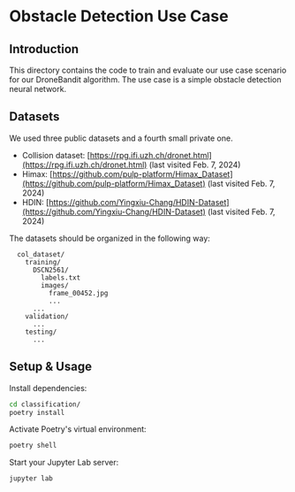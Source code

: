 # Obstacle Detection Use Case

## Introduction

This directory contains the code to train and evaluate our use case scenario for our DroneBandit algorithm. The use case is a simple obstacle detection neural network.

## Datasets

We used three public datasets and a fourth small private one.

- Collision dataset: [https://rpg.ifi.uzh.ch/dronet.html](https://rpg.ifi.uzh.ch/dronet.html) (last visited Feb. 7, 2024)
- Himax: [https://github.com/pulp-platform/Himax_Dataset](https://github.com/pulp-platform/Himax_Dataset) (last visited Feb. 7, 2024)
- HDIN: [https://github.com/Yingxiu-Chang/HDIN-Dataset](https://github.com/Yingxiu-Chang/HDIN-Dataset) (last visited Feb. 7, 2024)

The datasets should be organized in the following way:
```
  col_dataset/
    training/
      DSCN2561/
        labels.txt
        images/
          frame_00452.jpg
          ...
      ...
    validation/
      ...
    testing/
      ...
```

## Setup & Usage
Install dependencies:

```bash
cd classification/
poetry install
```

Activate Poetry's virtual environment:
```bash
poetry shell
```

Start your Jupyter Lab server:
```bash
jupyter lab
```